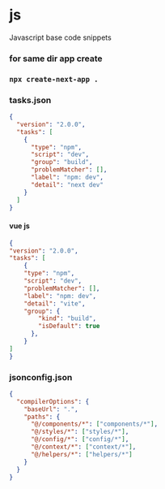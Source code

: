 # js
Javascript base code snippets

### for same dir app create
### `npx create-next-app .`


### tasks.json

```json
{
  "version": "2.0.0",
  "tasks": [
    {
      "type": "npm",
      "script": "dev",
      "group": "build",
      "problemMatcher": [],
      "label": "npm: dev",
      "detail": "next dev"
    }
  ]
}
```

#### vue js
```json
{
"version": "2.0.0",
"tasks": [
	{
	"type": "npm",
	"script": "dev",
	"problemMatcher": [],
	"label": "npm: dev",
	"detail": "vite",
	"group": {
		"kind": "build",
		"isDefault": true
	  },
	}
]
}

```




### jsonconfig.json
```json
{
  "compilerOptions": {
    "baseUrl": ".",
    "paths": {
      "@/components/*": ["components/*"],
      "@/styles/*": ["styles/*"],
      "@/config/*": ["config/*"],
      "@/context/*": ["context/*"],
      "@/helpers/*": ["helpers/*"]
    }
  }
}

```
